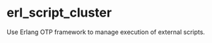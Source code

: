 erl_script_cluster
==================

Use Erlang OTP framework  to manage execution of external scripts. 
